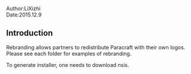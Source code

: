 Author:LiXizhi  
Date:2015.12.9

## Introduction
Rebranding allows partners to redistribute Paracraft with their own logos. 
Please see each folder for examples of rebranding. 

To generate installer, one needs to download nsis. 